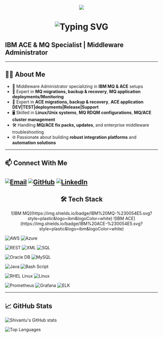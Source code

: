 <!-- Banner -->
<p align="center">
  <img src="https://capsule-render.vercel.app/api?type=waving&color=gradient&height=180&section=header&text=Shivaraj%20🚀&fontSize=40&fontAlign=50&fontColor=ffffff" />
</p>

<!-- Typing Intro -->
<h1 align="center">
  <img src="https://readme-typing-svg.demolab.com?font=Fira+Code&weight=500&pause=1000&color=36BCF7&center=true&vCenter=true&width=435&lines=Hi+there!+I'm+Shivaraj;Working+at+THBS;MQ+ACE+Specialist;AI+Cloud+Enthusiast;Always+Learning+%26+Building..." alt="Typing SVG" />
</h1>


## IBM ACE & MQ Specialist | Middleware Administrator

---

## 👨‍💻 About Me
- 💼 Middleware Administrator specializing in **IBM MQ & ACE** setups
- 🔧 Expert in **MQ migrations, backup & recovery**, **MQ application deployments/Monitoring**
- 🔧 Expert in **ACE migrations, backup & recovery**, **ACE application DEV|TEST|deployments|Release|Support**
- 🖥️ Skilled in **Linux/Unix systems**, **MQ RDQM configurations**, **MQ/ACE cluster management**
- 🛠️ Handling **MQ/ACE fix packs, updates**, and enterprise middleware troubleshooting
- 🌐 Passionate about building **robust integration platforms** and **automation solutions**

---

## 📫 Connect With Me
[![Email](https://img.shields.io/badge/Email-D14836?style=for-the-badge&logo=gmail&logoColor=white)](mailto:shivantu9@gmail.com)
[![GitHub](https://img.shields.io/badge/GitHub-181717?style=for-the-badge&logo=github&logoColor=white)](https://github.com/shivantu)
[![LinkedIn](https://img.shields.io/badge/LinkedIn-0077B5?style=for-the-badge&logo=linkedin&logoColor=white)](https://www.linkedin.com/in/your-profile)  
---

<!-- Tech Stack -->
<h2 align="center">🛠️ Tech Stack</h2>

<p align="center">
  <!-- Middleware -->
  ![IBM MQ](https://img.shields.io/badge/IBM%20MQ-%230054E5.svg?style=plastic&logo=ibm&logoColor=white)
  ![IBM ACE](https://img.shields.io/badge/IBM%20ACE-%230054E5.svg?style=plastic&logo=ibm&logoColor=white)
  
  <!-- Cloud -->
  ![AWS](https://img.shields.io/badge/AWS-%23FF9900.svg?style=plastic&logo=amazon-aws&logoColor=white)
  ![Azure](https://img.shields.io/badge/azure-%230072C6.svg?style=plastic&logo=microsoftazure&logoColor=white)
  
  <!-- APIs & Data -->
  ![REST](https://img.shields.io/badge/REST-API-FF6C37?style=plastic&logo=rest&logoColor=white)
  ![XML](https://img.shields.io/badge/XML-Data-FF6600?style=plastic&logo=xml&logoColor=white)
  ![SQL](https://img.shields.io/badge/SQL-Query-4479A1?style=plastic&logo=sql&logoColor=white)
  
  <!-- Databases -->
  ![Oracle DB](https://img.shields.io/badge/Oracle%20DB-F80000?style=plastic&logo=oracle&logoColor=white)
  ![MySQL](https://img.shields.io/badge/mysql-4479A1.svg?style=plastic&logo=mysql&logoColor=white)
  
  <!-- Programming -->
  ![Java](https://img.shields.io/badge/java-%23ED8B00.svg?style=plastic&logo=openjdk&logoColor=white)
  ![Bash Script](https://img.shields.io/badge/bash_script-%23121011.svg?style=plastic&logo=gnu-bash&logoColor=white)
  
  <!-- OS & Linux -->
  ![RHEL Linux](https://img.shields.io/badge/RHEL%20Linux-EE0000?style=plastic&logo=redhat&logoColor=white)
  ![Linux](https://img.shields.io/badge/Linux-FCC624?style=plastic&logo=linux&logoColor=black)
  
  <!-- Monitoring -->
  ![Prometheus](https://img.shields.io/badge/Prometheus-E6522C?style=plastic&logo=prometheus&logoColor=white)
  ![Grafana](https://img.shields.io/badge/Grafana-F46800?style=plastic&logo=grafana&logoColor=white)
  ![ELK](https://img.shields.io/badge/ELK%20Stack-005571?style=plastic&logo=elasticstack&logoColor=white)
</p>

---

## 📈 GitHub Stats
![Shivantu's GitHub stats](https://github-readme-stats.vercel.app/api?username=shivantu&show_icons=true&theme=radical)

![Top Languages](https://github-readme-stats.vercel.app/api/top-langs/?username=shivantu&layout=compact&theme=radical)

